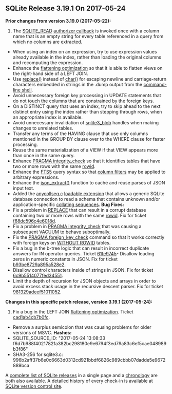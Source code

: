 ## SQLite Release 3\.19\.1 On 2017\-05\-24

**Prior changes from version 3\.19\.0 (2017\-05\-22\):**


1. The [SQLITE\_READ](../c3ref/c_alter_table.html) [authorizer callback](../c3ref/set_authorizer.html) is invoked once
 with a column name that is an empty string
 for every table referenced in a query from which no columns are extracted.
- When using an index on an expression, try to use expression values already
 available in the index, rather than loading the original columns and recomputing
 the expression.
- Enhance the [flattening optimization](../optoverview.html#flattening) so that it is able to flatten views
 on the right\-hand side of a LEFT JOIN.
- Use [replace()](../lang_corefunc.html#replace) instead of [char()](../lang_corefunc.html#char) for escaping newline and carriage\-return
 characters embedded in strings in the .dump output from the [command\-line shell](../cli.html).
- Avoid unnecessary foreign key processing in UPDATE statements that do not
 touch the columns that are constrained by the foreign keys.
- On a DISTINCT query that uses an index, try to skip ahead to the next distinct
 entry using the index rather than stepping through rows, when an appropriate
 index is available.
- Avoid unnecessary invalidation of [sqlite3\_blob](../c3ref/blob.html) handles when making
 changes to unrelated tables.
- Transfer any terms of the HAVING clause that use only columns mentioned in
 the GROUP BY clause over to the WHERE clause for faster processing.
- Reuse the same materialization of a VIEW if that VIEW appears more than
 once in the same query.
- Enhance [PRAGMA integrity\_check](../pragma.html#pragma_integrity_check) so that it identifies tables that have two
 or more rows with the same [rowid](../lang_createtable.html#rowid).
- Enhance the [FTS5](../fts5.html) query syntax so that [column filters](../fts5.html#fts5_column_filters)
 may be applied to arbitrary expressions.
- Enhance the [json\_extract()](../json1.html#jex) function to cache and reuse parses of JSON
 input text.
- Added the [anycollseq.c](https://sqlite.org/src/file/ext/misc/anycollseq.c)
[loadable extension](../loadext.html) that allows a generic SQLite database connection to
 read a schema that contains unknown and/or
 application\-specific [collating sequences](../datatype3.html#collation).
**Bug Fixes:**
- Fix a problem in [REPLACE](../lang_replace.html) that can result in a corrupt database containing
 two or more rows with the same [rowid](../lang_createtable.html#rowid). Fix for ticket
 [f68dc596c4e6018d](https://www.sqlite.org/src/info/f68dc596c4e6018d).
- Fix a problem in [PRAGMA integrity\_check](../pragma.html#pragma_integrity_check) that was causing a subsequent
 [VACUUM](../lang_vacuum.html) to behave suboptimally.
- Fix the [PRAGMA foreign\_key\_check](../pragma.html#pragma_foreign_key_check) command so that it works correctly with
 foreign keys on [WITHOUT ROWID](../withoutrowid.html) tables.
- Fix a bug in the b\-tree logic that can result in incorrect duplicate answers
 for IN operator queries. Ticket
 [61fe9745](https://sqlite.org/src/info/61fe9745)- Disallow leading zeros in numeric constants in JSON. Fix for ticket
 [b93be8729a895a528e2](https://www.sqlite.org/src/info/b93be8729a895a528e2).
- Disallow control characters inside of strings in JSON. Fix for ticket
 [6c9b5514077fed34551](https://www.sqlite.org/src/info/6c9b5514077fed34551).
- Limit the depth of recursion for JSON objects and arrays in order to avoid
 excess stack usage in the recursive descent parser. Fix for ticket
 [981329adeef51011052](https://www.sqlite.org/src/info/981329adeef51011052).


**Changes in this specific patch release, version 3\.19\.1 (2017\-05\-24\):**


1. Fix a bug in the LEFT JOIN [flattening optimization](../optoverview.html#flattening). Ticket
 [cad1ab4cb7b0fc](https://www.sqlite.org/src/info/cad1ab4cb7b0fc).
- Remove a surplus semicolon that was causing problems for older versions of MSVC.
**Hashes:**
- SQLITE\_SOURCE\_ID: "2017\-05\-24 13:08:33 f6d7b988f40217821a382bc298180e9e6794f3ed79a83c6ef5cae048989b3f86"
- SHA3\-256 for sqlite3\.c: 996b2aff37b6e0c6663d0312cd921bbdf6826c989cbbb07dadde5e9672889bca



A [complete list of SQLite releases](../changes.html)
 in a single page and a [chronology](../chronology.html) are both also available.
 A detailed history of every
 check\-in is available at
 [SQLite version control site](https://www.sqlite.org/src/timeline).




